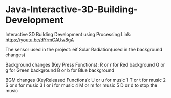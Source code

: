 # Java-Interactive-3D-Building-Development
Interactive 3D Building Development using Processing
Link: https://youtu.be/dYrmCAUw8gA

The sensor used in the project: eif Solar Radiation(used in the background changes)

Background changes (Key Press Functions):
R or r for Red background
G or g for Green background
B or b for Blue background

BGM changes (KeyReleased Functions):
U or u for music 1
T or t for music 2
S or s for music 3
I or i for music 4
M or m for music 5
D or d to stop the music
